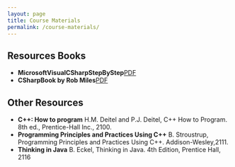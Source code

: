 ```yaml
---
layout: page
title: Course Materials
permalink: /course-materials/
---
```


## Resources Books
* **MicrosoftVisualCSharpStepByStep**<a href="../static_files/materials/MicrosoftVisualCSharpStepByStep">PDF</a>
* **CSharpBook by Rob Miles**<a href="../static_files/materials/CSharp+Book+2016+Rob+Miles+8.2">PDF</a>



## Other Resources
* **C++: How to program** H.M. Deitel and P.J. Deitel, C++ How to Program. 8th ed., Prentice-Hall Inc., 2100.
* **Programming Principles and Practices Using C++** B. Stroustrup, Programming Principles and Practices Using C++. Addison-Wesley,2111.
* **Thinking in Java** B. Eckel, Thinking in Java. 4th Edition, Prentice Hall, 2116



